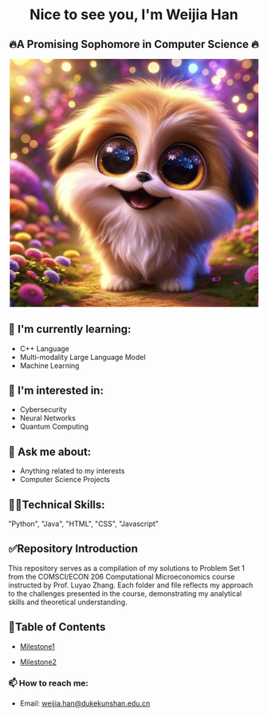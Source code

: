 <h1 align="center"> Nice to see you, I'm Weijia Han</h1>
<h2 align="center">🔥A Promising Sophomore in Computer Science 🔥</h2>

<p align="center">
  <img src="https://github.com/Rising-Stars-by-Sunshine/Vivian-Weijia-_24_CS206/blob/main/Screen%20Shot%202024-03-27%20at%2015.54.51.png?raw=true" alt="Alt Text" width="500">
</p>

## 🌱 I'm currently learning:
- C++ Language
- Multi-modality Large Language Model
- Machine Learning
  
## 👣 I'm interested in:
- Cybersecurity
- Neural Networks
- Quantum Computing

## 💬 Ask me about:
- Anything related to my interests
- Computer Science Projects

## 👩‍💻Technical Skills:

"Python", "Java", "HTML", "CSS", "Javascript"


## ✅Repository Introduction
This repository serves as a compilation of my solutions to Problem Set 1 from the COMSCI/ECON 206 Computational Microeconomics course instructed by Prof. Luyao Zhang. 
Each folder and file reflects my approach to the challenges presented in the course, demonstrating my analytical skills and theoretical understanding.

## 👐Table of Contents
- [Milestone1](CSEcon)
  
- [Milestone2](Advance_CSEcon) 


### 📫 How to reach me:
- Email: [weijia.han@dukekunshan.edu.cn](mailto:weijia.han@dukekunshan.edu.cn)



